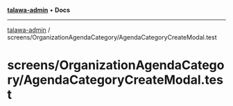 [**talawa-admin**](../../../README.md) • **Docs**

***

[talawa-admin](../../../modules.md) / screens/OrganizationAgendaCategory/AgendaCategoryCreateModal.test

# screens/OrganizationAgendaCategory/AgendaCategoryCreateModal.test
